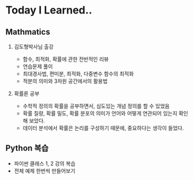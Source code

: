 # Today I Learned..

## Mathmatics

1. 김도형박사님 출강
   - 함수, 최적화, 확률에 관한 전반적인 리뷰
   - 연습문제 풀이
   - 최대경사법, 편미분, 최적화, 다중변수 함수의 최적화
   - 적분의 의미와 3차원 공간에서의 활용법

2. 확률론 공부
   - 수학적 정의의 확률을 공부하면서, 심도있는 개념 정의를 할 수 있었음
   - 확률 질량, 확률 밀도, 확률 분포의 의미가 언어와 어떻게 연관되어 있는지 확인 해 보았다.
   - 데이터 분석에서 확률은 논리를 구성하기 때문에, 중요하다는 생각이 들었다. 

## Python 복습
   - 파이썬 클래스 1, 2 강의 복습
   - 전체 예제 한번씩 만들어보기
   


